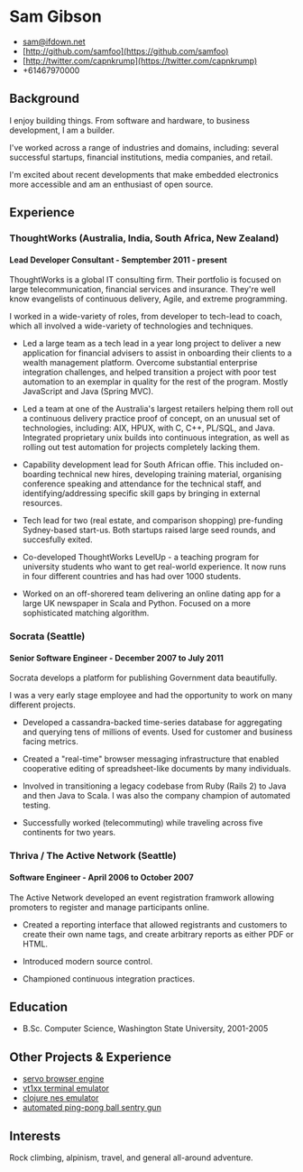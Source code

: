 # Sam Gibson

* <sam@ifdown.net>
* [http://github.com/samfoo](https://github.com/samfoo)
* [http://twitter.com/capnkrump](https://twitter.com/capnkrump)
* +61467970000

## Background

I enjoy building things. From software and hardware, to business development, I
am a builder.

I've worked across a range of industries and domains, including: several
successful startups, financial institutions, media companies, and retail.

I'm excited about recent developments that make embedded electronics more
accessible and am an enthusiast of open source.

## Experience

### ThoughtWorks (Australia, India, South Africa, New Zealand)
#### Lead Developer Consultant - Semptember 2011 - present

ThoughtWorks is a global IT consulting firm. Their portfolio is focused on
large telecommunication, financial services and insurance. They're well know
evangelists of continuous delivery, Agile, and extreme programming.

I worked in a wide-variety of roles, from developer to tech-lead to coach,
which all involved a wide-variety of technologies and techniques.

* Led a large team as a tech lead in a year long project to deliver a new
application for financial advisers to assist in onboarding their clients to a
wealth management platform. Overcome substantial enterprise integration
challenges, and helped transition a project with poor test automation to an
exemplar in quality for the rest of the program. Mostly JavaScript and Java
(Spring MVC).

* Led a team at one of the Australia's largest retailers helping them roll out
a continuous delivery practice proof of concept, on an unusual set of
technologies, including: AIX, HPUX, with C, C++, PL/SQL, and Java. Integrated
proprietary unix builds into continuous integration, as well as rolling out
test automation for projects completely lacking them.

* Capability development lead for South African offie. This included
on-boarding technical new hires, developing training material, organising
conference speaking and attendance for the technical staff, and
identifying/addressing specific skill gaps by bringing in external resources.

* Tech lead for two (real estate, and comparison shopping) pre-funding
Sydney-based start-us. Both startups raised large seed rounds, and succesfully
exited.

* Co-developed ThoughtWorks LevelUp - a teaching program for university
students who want to get real-world experience. It now runs in four different
countries and has had over 1000 students.

* Worked on an off-shorered team delivering an online dating app for a
large UK newspaper in Scala and Python. Focused on a more sophisticated
matching algorithm.

### Socrata (Seattle)
#### Senior Software Engineer - December 2007 to July 2011

Socrata develops a platform for publishing Government data beautifully.

I was a very early stage employee and had the opportunity to work on many
different projects.

* Developed a cassandra-backed time-series database for aggregating and
querying tens of millions of events. Used for customer and business facing
metrics.

* Created a "real-time" browser messaging infrastructure that enabled
cooperative editing of spreadsheet-like documents by many individuals.

* Involved in transitioning a legacy codebase from Ruby (Rails 2) to Java and
then Java to Scala. I was also the company champion of automated testing.

* Successfully worked (telecommuting) while traveling across five continents
for two years.

### Thriva / The Active Network (Seattle)
#### Software Engineer - April 2006 to October 2007

The Active Network developed an event registration framwork allowing promoters
to register and manage participants online.

* Created a reporting interface that allowed registrants and customers
to create their own name tags, and create arbitrary reports as either PDF or
HTML.

* Introduced modern source control.

* Championed continuous integration practices.

## Education

* B.Sc. Computer Science, Washington State University, 2001-2005

## Other Projects &amp; Experience

* [servo browser engine](https://github.com/servo/servo)
* [vt1xx terminal emulator](http://github.com/samfoo/vt102)
* [clojure nes emulator](https://github.com/samfoo/clones)
* [automated ping-pong ball sentry gun](https://github.com/samfoo/sentry)

## Interests

Rock climbing, alpinism, travel, and general all-around adventure.
